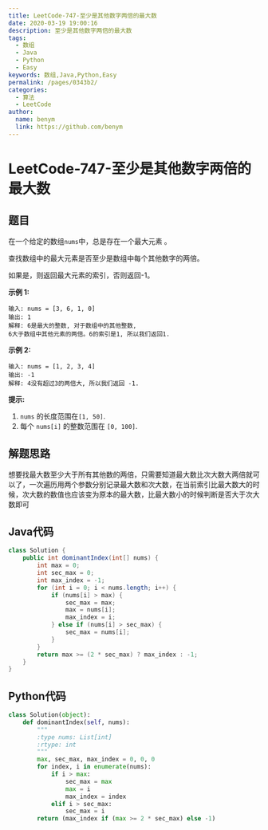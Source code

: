 ```yaml
---
title: LeetCode-747-至少是其他数字两倍的最大数
date: 2020-03-19 19:00:16
description: 至少是其他数字两倍的最大数
tags: 
  - 数组
  - Java
  - Python
  - Easy
keywords: 数组,Java,Python,Easy
permalink: /pages/0343b2/
categories: 
  - 算法
  - LeetCode
author: 
  name: benym
  link: https://github.com/benym
---
```


# LeetCode-747-至少是其他数字两倍的最大数

## 题目

在一个给定的数组`nums`中，总是存在一个最大元素 。

查找数组中的最大元素是否至少是数组中每个其他数字的两倍。

如果是，则返回最大元素的索引，否则返回-1。



**示例 1:**

```
输入: nums = [3, 6, 1, 0]
输出: 1
解释: 6是最大的整数, 对于数组中的其他整数,
6大于数组中其他元素的两倍。6的索引是1, 所以我们返回1.
```

**示例 2:**

```
输入: nums = [1, 2, 3, 4]
输出: -1
解释: 4没有超过3的两倍大, 所以我们返回 -1. 
```

**提示:**

1. `nums` 的长度范围在`[1, 50]`.
2. 每个 `nums[i]` 的整数范围在 `[0, 100]`.

## 解题思路

想要找最大数至少大于所有其他数的两倍，只需要知道最大数比次大数大两倍就可以了，一次遍历用两个参数分别记录最大数和次大数，在当前索引比最大数大的时候，次大数的数值也应该变为原本的最大数，比最大数小的时候判断是否大于次大数即可

## Java代码

```java
class Solution {
    public int dominantIndex(int[] nums) {
        int max = 0;
        int sec_max = 0;
        int max_index = -1;
        for (int i = 0; i < nums.length; i++) {
            if (nums[i] > max) {
                sec_max = max;
                max = nums[i];
                max_index = i;
            } else if (nums[i] > sec_max) {
                sec_max = nums[i];
            }
        }
        return max >= (2 * sec_max) ? max_index : -1;
    }
}
```

## Python代码

```python
class Solution(object):
    def dominantIndex(self, nums):
        """
        :type nums: List[int]
        :rtype: int
        """
        max, sec_max, max_index = 0, 0, 0
        for index, i in enumerate(nums):
            if i > max:
                sec_max = max
                max = i
                max_index = index
            elif i > sec_max:
                sec_max = i
        return (max_index if (max >= 2 * sec_max) else -1)
```

